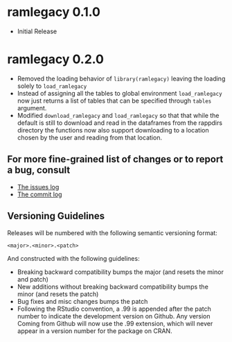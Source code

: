 # ramlegacy 0.1.0

* Initial Release

# ramlegacy 0.2.0

* Removed the loading behavior of `library(ramlegacy)` leaving the loading solely to `load_ramlegacy`
* Instead of assigning all the tables to global environment `load_ramlegacy` now just returns a list of tables that can be specified through `tables` argument.
* Modified `download_ramlegacy` and `load_ramlegacy` so that that while the default is still to download and read in the dataframes from the rappdirs directory the functions now also support downloading to a location chosen by the user and reading from that location. 

## For more fine-grained list of changes or to report a bug, consult 

* [The issues log](https://github.com/ropensci/ramlegacy/issues)
* [The commit log](https://github.com/ropensci/ramlegacy/commits/master)

## Versioning Guidelines

Releases will be numbered with the following semantic versioning format:

`<major>.<minor>.<patch>`

And constructed with the following guidelines:

* Breaking backward compatibility bumps the major (and resets the minor 
  and patch)
* New additions without breaking backward compatibility bumps the minor 
  (and resets the patch)
* Bug fixes and misc changes bumps the patch
* Following the RStudio convention, a .99 is appended after the patch
  number to indicate the development version on Github.  Any version
  Coming from Github will now use the .99 extension, which will never
  appear in a version number for the package on CRAN. 
